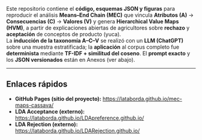 Este repositorio contiene el **código, esquemas JSON y figuras** para reproducir el análisis **Means–End Chain (MEC)** que vincula **Atributos (A)** → **Consecuencias (C)** → **Valores (V)** y genera **Hierarchical Value Maps (HVM)**, a partir de explicaciones abiertas de agricultores sobre **rechazo** y **aceptación** de conceptos de producto (yuca).  
La **inducción de la taxonomía A–C–V** se realizó con un **LLM (ChatGPT)** sobre una muestra estratificada; la **aplicación** al corpus completo fue **determinista** mediante **TF-IDF + similitud del coseno**. El **prompt exacto** y los **JSON versionados** están en Anexos (ver abajo).

---

## Enlaces rápidos

- **GitHub Pages (sitio del proyecto):** <https://lataborda.github.io/mec-maps-cassava/>  <!-- reemplaza si usas otro nombre -->
- **LDA Acceptance (externo):** <https://lataborda.github.io/LDApreference.github.io/>
- **LDA Rejection (externo):** <https://lataborda.github.io/LDARejection.github.io/>
